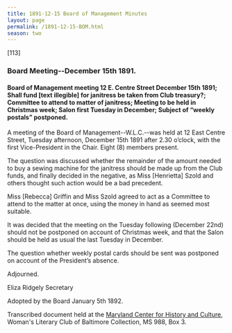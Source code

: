 ```yaml
---
title: 1891-12-15 Board of Management Minutes
layout: page
permalink: /1891-12-15-BOM.html
season: two
---
```

[113]

### Board Meeting--December 15th 1891.

#### Board of Management meeting 12 E. Centre Street December 15th 1891; Shall fund [text illegible] for janitress be taken from Club treasury?; Committee to attend to matter of janitress; Meeting to be held in Christmas week; Salon first Tuesday in December; Subject of “weekly postals” postponed.

A meeting of the Board of Management--W.L.C.--was held at 12 East Centre Street, Tuesday afternoon, December 15th 1891 after 2.30 o’clock, with the first Vice-President in the Chair. Eight (8) members present.

The question was discussed whether the remainder of the amount needed to buy a sewing machine for the janitress should be made up from the Club funds, and finally decided in the negative, as Miss [Henrietta] Szold and others thought such action would be a bad precedent.

Miss [Rebecca] Griffin and Miss Szold agreed to act as a Committee to attend to the matter at once, using the money in hand as seemed most suitable.

It was decided that the meeting on the Tuesday following (December 22nd) should not be postponed on account of Christmas week, and that the Salon should be held as usual the last Tuesday in December.

The question whether weekly postal cards should be sent was postponed on account of the President’s absence.

Adjourned.

Eliza Ridgely
Secretary

Adopted by the Board January 5th 1892.

Transcribed document held at the [Maryland Center for History and Culture](http://mdhs.org/), Woman's Literary Club of Baltimore Collection, MS 988, Box 3. 